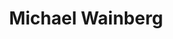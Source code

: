 ---
title: Michael Wainberg
photo: Michael.jpg
info: Group leader
email: "%6D%2E%77%61%69%6E%62%65%72%67%40%6D%61%69%6C%2E%75%74%6F%72%6F%6E%74%6F%2E%63%61"
github: Wainberg
twitter: michaelwainberg
scholar: "https://scholar.google.com/citations?hl=en&user=JdsIdI8AAAAJ"
alumni: no
---